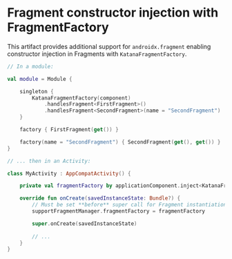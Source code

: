 # Fragment constructor injection with FragmentFactory

This artifact provides additional support for `androidx.fragment` enabling constructor injection in Fragments with
`KatanaFragmentFactory`.

```kotlin
// In a module: 

val module = Module {

    singleton {
        KatanaFragmentFactory(component)
            .handlesFragment<FirstFragment>()
            .handlesFragment<SecondFragment>(name = "SecondFragment")
    }

    factory { FirstFragment(get()) }

    factory(name = "SecondFragment") { SecondFragment(get(), get()) }
}

// ... then in an Activity:

class MyActivity : AppCompatActivity() {

    private val fragmentFactory by applicationComponent.inject<KatanaFragmentFactory>()

    override fun onCreate(savedInstanceState: Bundle?) {
        // Must be set **before** super call for Fragment instantiation after orientation change
        supportFragmentManager.fragmentFactory = fragmentFactory

        super.onCreate(savedInstanceState)
    
        // ...
    }
}
```
